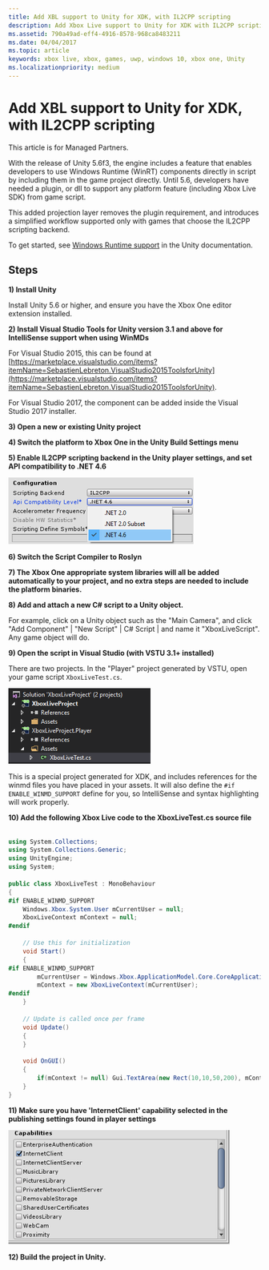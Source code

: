 ```yaml
---
title: Add XBL support to Unity for XDK, with IL2CPP scripting
description: Add Xbox Live support to Unity for XDK with IL2CPP scripting backend, for Managed Partners.
ms.assetid: 790a49ad-eff4-4916-8578-968ca8483211
ms.date: 04/04/2017
ms.topic: article
keywords: xbox live, xbox, games, uwp, windows 10, xbox one, Unity
ms.localizationpriority: medium
---
```


# Add XBL support to Unity for XDK, with IL2CPP scripting

This article is for Managed Partners.

With the release of Unity 5.6f3, the engine includes a feature that enables developers to use Windows Runtime (WinRT) components directly in script by including them in the game project directly.
Until 5.6, developers have needed a plugin, or dll to support any platform feature (including Xbox Live SDK) from game script.

This added projection layer removes the plugin requirement, and introduces a simplified workflow supported only with games that choose the IL2CPP scripting backend.

To get started, see [Windows Runtime support](https://docs.unity3d.com/Manual/IL2CPP-WindowsRuntimeSupport.html) in the Unity documentation.


## Steps

**1) Install Unity**

Install Unity 5.6 or higher, and ensure you have the Xbox One editor extension installed.


**2) Install Visual Studio Tools for Unity version 3.1 and above for IntelliSense support when using WinMDs**

For Visual Studio 2015, this can be found at [https://marketplace.visualstudio.com/items?itemName=SebastienLebreton.VisualStudio2015ToolsforUnity](https://marketplace.visualstudio.com/items?itemName=SebastienLebreton.VisualStudio2015ToolsforUnity).

For Visual Studio 2017, the component can be added inside the Visual Studio 2017 installer.


**3) Open a new or existing Unity project**


**4) Switch the platform to Xbox One in the Unity Build Settings menu**


**5) Enable IL2CPP scripting backend in the Unity player settings, and set API compatibility to .NET 4.6**

![Unity API Compatibility level setting screenshot](partner-unity-xdk-il2cpp_images/unity-il2cpp-1.png)


**6) Switch the Script Compiler to Roslyn**


**7) The Xbox One appropriate system libraries will all be added automatically to your project, and no extra steps are needed to include the platform binaries.**


**8) Add and attach a new C\# script to a Unity object.**

For example, click on a Unity object such as the "Main Camera", and click "Add Component" \| "New Script" \| C\# Script \| and name it "XboxLiveScript".
Any game object will do.


**9) Open the script in Visual Studio (with VSTU 3.1+ installed)**

There are two projects.
In the "Player" project generated by VSTU, open your game script `XboxLiveTest.cs`.

![../images/unity/unity-il2cpp-2.png](partner-unity-xdk-il2cpp_images/unity-il2cpp-2.png)

This is a special project generated for XDK, and includes references for the winmd files you have placed in your assets.
It will also define the `#if ENABLE_WINMD_SUPPORT` define for you, so IntelliSense and syntax highlighting will work properly.


**10) Add the following Xbox Live code to the XboxLiveTest.cs source file**

```csharp

using System.Collections;
using System.Collections.Generic;
using UnityEngine;
using System;

public class XboxLiveTest : MonoBehaviour
{
#if ENABLE_WINMD_SUPPORT
    Windows.Xbox.System.User mCurrentUser = null;
    XboxLiveContext mContext = null;
#endif

    // Use this for initialization
    void Start()
    {
#if ENABLE_WINMD_SUPPORT
        mCurrentUser = Windows.Xbox.ApplicationModel.Core.CoreApplicationContext.CurrentUser;
        mContext = new XboxLiveContext(mCurrentUser);
#endif
    }

    // Update is called once per frame
    void Update()
    {
    }

    void OnGUI()
    {
        if(mContext != null) Gui.TextArea(new Rect(10,10,50,200), mContext.XboxUserId);
    }
}

```

**11)	Make sure you have 'InternetClient' capability selected in the publishing settings found in player settings**

![Unity Player settings to enable InternetClient screenshot](partner-unity-xdk-il2cpp_images/unity-il2cpp-3.png)


**12) Build the project in Unity.**
